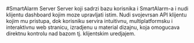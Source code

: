 #SmartAlarm Server
Server koji sadrzi bazu korisnika i SmartAlarm-a i nudi klijentu dashboard kojim moze upravljati istim. Nudi svojevrsan API klijentu kojim mu pristupa, dok korisniku servira intuitivnu, multiplatformsku i interaktivnu web stranicu, izradjenu u material dizajnu, koja omogucava direktnu kontrolu nad bazom tj. klijentskim uredjajem.